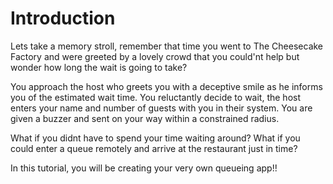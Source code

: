 # Introduction

Lets take a memory stroll, remember that time you went to The Cheesecake Factory and were greeted by a lovely crowd that you could'nt help but wonder how long the wait is going to take? 

You approach the host who greets you with  a deceptive smile as he informs you of the estimated wait time. You reluctantly decide to wait, the host enters your name and number of guests with you in their system. You are given a buzzer and sent on your way within a constrained radius.

What if you didnt have to spend your time waiting around? What if you could enter a queue remotely and arrive at the restaurant just in time?

In this tutorial, you will be creating your very own queueing app!!